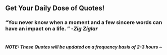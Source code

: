 ## Get Your Daily Dose of Quotes!
### <q>You never know when a moment and a few sincere words can have an impact on a life. </q> -<em>Zig Ziglar</em> <br><br>
##### NOTE: These Quotes will be updated on a frequency basis of 2-3 hours ~
